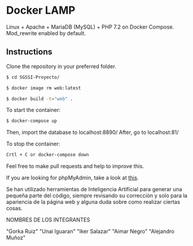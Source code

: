 
# Docker LAMP
Linux + Apache + MariaDB (MySQL) + PHP 7.2 on Docker Compose. Mod_rewrite enabled by default.

## Instructions

Clone the repository in your preferred folder.

```bash
$ cd SGSSI-Proyecto/
```

```bash
$ docker image rm web:latest
```

```bash
$ docker build -t="web" .
```

To start the container:
```bash
$ docker-compose up 
```
Then, import the database to localhost:8890/
After, go to localhost:81/

To stop the container:
```bash
Crtl + C or docker-compose down
```

Feel free to make pull requests and help to improve this.

If you are looking for phpMyAdmin, take a look at [this](https://github.com/celsocelante/docker-lamp/issues/2).

Se han utilizado herramientas de Inteligencia Artificial para generar una pequeña parte del código, siempre revisando su corrección y solo para la apariencia de la página web y alguna duda sobre como realizar ciertas cosas.


NOMBRES DE LOS INTEGRANTES

"Gorka Ruiz"
"Unai Iguaran"
"Iker Salazar"
"Aimar Negro"
"Alejandro Muñoz"
